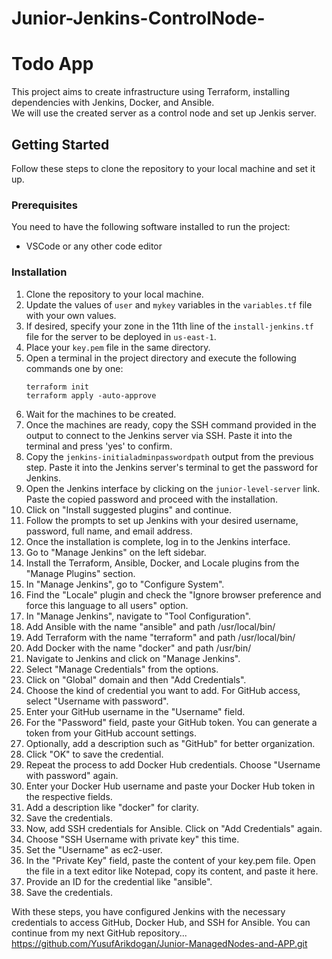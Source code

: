 # Junior-Jenkins-ControlNode-
# Todo App  

This project aims to create infrastructure using Terraform, installing dependencies with Jenkins, Docker, and Ansible.  
We will use the created server as a control node and set up Jenkis server.  

## Getting Started  

Follow these steps to clone the repository to your local machine and set it up.  

### Prerequisites  

You need to have the following software installed to run the project:  

- VSCode or any other code editor    

### Installation  

1. Clone the repository to your local machine.  
2. Update the values of `user` and `mykey` variables in the `variables.tf` file with your own values.  
3. If desired, specify your zone in the 11th line of the `install-jenkins.tf` file for the server to be deployed in `us-east-1`.  
4. Place your `key.pem` file in the same directory.  
5. Open a terminal in the project directory and execute the following commands one by one:  
    ```  
    terraform init  
    terraform apply -auto-approve  
    ```  
6. Wait for the machines to be created.  
7. Once the machines are ready, copy the SSH command provided in the output to connect to the Jenkins server via SSH. Paste it into the terminal and press 'yes' to confirm.  
8. Copy the `jenkins-initialadminpasswordpath` output from the previous step. Paste it into the Jenkins server's terminal to get the password for Jenkins.  
9. Open the Jenkins interface by clicking on the `junior-level-server` link. Paste the copied password and proceed with the installation.  
10. Click on "Install suggested plugins" and continue.  
11. Follow the prompts to set up Jenkins with your desired username, password, full name, and email address.  
12. Once the installation is complete, log in to the Jenkins interface.  
13. Go to "Manage Jenkins" on the left sidebar.  
14. Install the Terraform, Ansible, Docker, and Locale plugins from the "Manage Plugins" section.  
15. In "Manage Jenkins", go to "Configure System".  
16. Find the "Locale" plugin and check the "Ignore browser preference and force this language to all users" option.  
17. In "Manage Jenkins", navigate to "Tool Configuration".  
18. Add Ansible with the name "ansible" and path /usr/local/bin/   
19. Add Terraform with the name "terraform" and path /usr/local/bin/   
20. Add Docker with the name "docker" and path /usr/bin/  
21. Navigate to Jenkins and click on "Manage Jenkins".  
22. Select "Manage Credentials" from the options.  
23. Click on "Global" domain and then "Add Credentials".  
24. Choose the kind of credential you want to add. For GitHub access, select "Username with password".  
25. Enter your GitHub username in the "Username" field.  
26. For the "Password" field, paste your GitHub token. You can generate a token from your GitHub account settings.  
27. Optionally, add a description such as "GitHub" for better organization.  
28. Click "OK" to save the credential.  
29. Repeat the process to add Docker Hub credentials. Choose "Username with password" again.  
30. Enter your Docker Hub username and paste your Docker Hub token in the respective fields.  
31. Add a description like "docker" for clarity.  
32. Save the credentials.  
33. Now, add SSH credentials for Ansible. Click on "Add Credentials" again.  
34. Choose "SSH Username with private key" this time.  
35. Set the "Username" as ec2-user.  
36. In the "Private Key" field, paste the content of your key.pem file. Open the file in a text editor like Notepad, copy its content, and paste it here.  
37. Provide an ID for the credential like "ansible".  
38. Save the credentials.

With these steps, you have configured Jenkins with the necessary credentials to access GitHub, Docker Hub, and SSH for Ansible.
You can continue from my next GitHub repository...  
https://github.com/YusufArikdogan/Junior-ManagedNodes-and-APP.git
